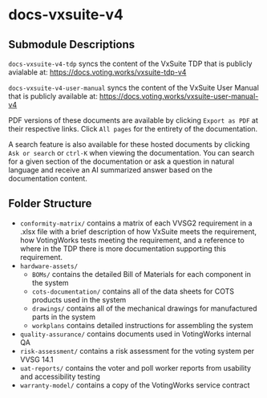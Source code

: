 # docs-vxsuite-v4

## Submodule Descriptions
`docs-vxsuite-v4-tdp` syncs the content of the VxSuite TDP that is publicly avialable at: https://docs.voting.works/vxsuite-tdp-v4

`docs-vxsuite-v4-user-manual` syncs the content of the VxSuite User Manual that is publicly available at: https://docs.voting.works/vxsuite-user-manual-v4

PDF versions of these documents are available by clicking `Export as PDF` at their respective links. Click `All pages` for the entirety of the documentation.

A search feature is also available for these hosted documents by clicking `Ask or search` or `ctrl-K` when viewing the documentation. You can search for a given section of the documentation or ask a question in natural language and receive an AI summarized answer based on the documentation content.

## Folder Structure
- `conformity-matrix/` contains a matrix of each VVSG2 requirement in a .xlsx file with a brief description of how VxSuite meets the requirement, how VotingWorks tests meeting the requirement, and a reference to where in the TDP there is more documentation supporting this requirement.
- `hardware-assets/`
  - `BOMs/` contains the detailed Bill of Materials for each component in the system
  - `cots-documentation/` contains all of the data sheets for COTS products used in the system
  - `drawings/` contains all of the mechanical drawings for manufactured parts in the system
  - `workplans` contains detailed instructions for assembling the system
- `quality-assurance/` contains documents used in VotingWorks internal QA
- `risk-assessment/` contains a risk assessment for the voting system per VVSG 14.1
- `uat-reports/` contains the voter and poll worker reports from usability and accessibility testing
- `warranty-model/` contains a copy of the VotingWorks service contract
